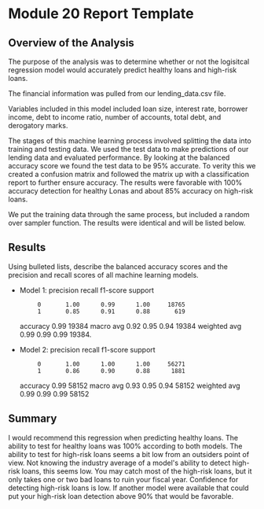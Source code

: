 # Module 20 Report Template

## Overview of the Analysis

The purpose of the analysis was to determine whether or not the logisitcal regression model would accurately predict healthy loans and high-risk loans. 

The financial information was pulled from our lending_data.csv file. 

Variables included in this model included loan size, interest rate, borrower income, debt to income ratio, number of accounts, total debt, and derogatory marks. 

The stages of this machine learning process involved splitting the data into training and testing data. We used the test data to make predictions of our lending data and evaluated performance. By looking at the balanced accuracy score we found the test data to be 95% accurate. To verity this we created a confusion matrix and followed the matrix up with a classification report to further ensure accuracy. The results were favorable with 100% accuracy detection for healthy Lonas and about 85% accuracy on high-risk loans. 

We put the training data through the same process, but included a random over sampler function. The results were identical and will be listed below. 

## Results

Using bulleted lists, describe the balanced accuracy scores and the precision and recall scores of all machine learning models.

* Model 1:
     precision    recall  f1-score   support

           0       1.00      0.99      1.00     18765
           1       0.85      0.91      0.88       619

    accuracy                           0.99     19384
   macro avg       0.92      0.95      0.94     19384
weighted avg       0.99      0.99      0.99     19384.



* Model 2:
     precision    recall  f1-score   support

           0       1.00      1.00      1.00     56271
           1       0.86      0.90      0.88      1881

    accuracy                           0.99     58152
   macro avg       0.93      0.95      0.94     58152
weighted avg       0.99      0.99      0.99     58152

## Summary

I would recommend this regression when predicting healthy loans. The ability to test for healthy loans was 100% according to both models. The ability to test for high-risk loans seems a bit low from an outsiders point of view. Not knowing the industry average of a model's ability to detect high-risk loans, this seems low. You may catch most of the high-risk loans, but it only takes one or two bad loans to ruin your fiscal year. Confidence for detecting high-risk loans is low. If another model were available that could put your high-risk loan detection above 90% that would be favorable. 
